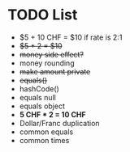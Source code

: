 # TODO List

- $5 + 10 CHF = $10 if rate is 2:1
- ~~$5 * 2 = $10~~
- ~~money side effect?~~
- money rounding
- ~~make amount private~~
- ~~equals()~~
- hashCode()
- equals null
- equals object
- **5 CHF * 2 = 10 CHF**
- Dollar/Franc duplication
- common equals
- common times

